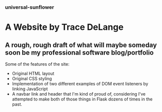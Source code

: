 ### universal-sunflower
# A Website by Trace DeLange
## A rough, rough draft of what will maybe someday soon be my professional software blog/portfolio

Some of the features of the site:
- Original HTML layout
- Original CSS styling
- Implementation of two different examples of DOM event listeners by linking JavaScript
- A navbar link and header that I'm kind of proud of, considering I've attempted to make both of those things in Flask dozens of times in the past. 
